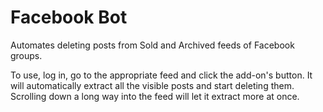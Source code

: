 # Facebook Bot

Automates deleting posts from Sold and Archived feeds of Facebook groups.

To use, log in, go to the appropriate feed and click the add-on's button.
It will automatically extract all the visible posts and start deleting them.
Scrolling down a long way into the feed will let it extract more at once.

